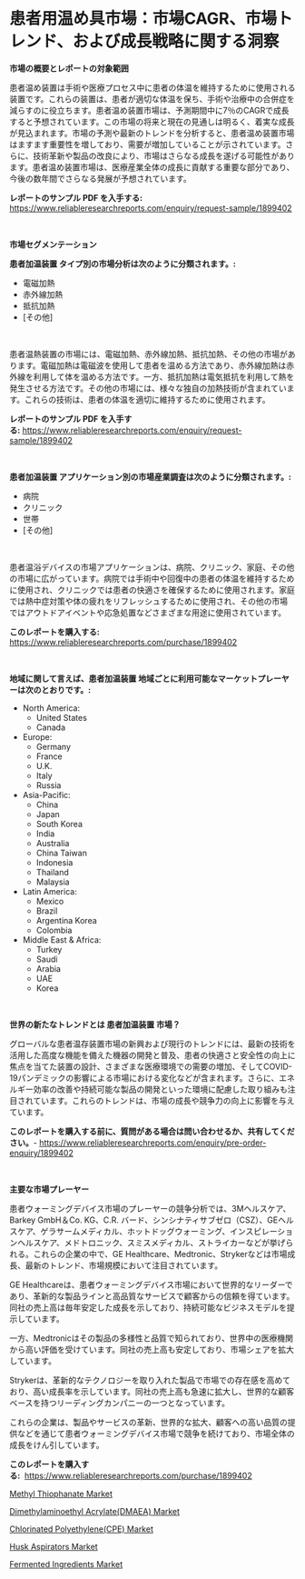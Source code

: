 <p><h1>患者用温め具市場：市場CAGR、市場トレンド、および成長戦略に関する洞察</h1></p><p><strong>市場の概要とレポートの対象範囲</strong></p>
<p><p>患者温め装置は手術や医療プロセス中に患者の体温を維持するために使用される装置です。これらの装置は、患者が適切な体温を保ち、手術や治療中の合併症を減らすのに役立ちます。患者温め装置市場は、予測期間中に7％のCAGRで成長すると予想されています。この市場の将来と現在の見通しは明るく、着実な成長が見込まれます。市場の予測や最新のトレンドを分析すると、患者温め装置市場はますます重要性を増しており、需要が増加していることが示されています。さらに、技術革新や製品の改良により、市場はさらなる成長を遂げる可能性があります。患者温め装置市場は、医療産業全体の成長に貢献する重要な部分であり、今後の数年間でさらなる発展が予想されています。</p></p>
<p><strong>レポートのサンプル PDF を入手する:</strong> <a href="https://www.reliableresearchreports.com/enquiry/request-sample/1899402">https://www.reliableresearchreports.com/enquiry/request-sample/1899402</a></p>
<p>&nbsp;</p>
<p><strong>市場セグメンテーション</strong></p>
<p><strong>患者加温装置 タイプ別の市場分析は次のように分類されます。:</strong></p>
<p><ul><li>電磁加熱</li><li>赤外線加熱</li><li>抵抗加熱</li><li>[その他]</li></ul></p>
<p>&nbsp;</p>
<p><p>患者温熱装置の市場には、電磁加熱、赤外線加熱、抵抗加熱、その他の市場があります。電磁加熱は電磁波を使用して患者を温める方法であり、赤外線加熱は赤外線を利用して体を温める方法です。一方、抵抗加熱は電気抵抗を利用して熱を発生させる方法です。その他の市場には、様々な独自の加熱技術が含まれています。これらの技術は、患者の体温を適切に維持するために使用されます。</p></p>
<p><strong>レポートのサンプル PDF を入手する:</strong>&nbsp;<a href="https://www.reliableresearchreports.com/enquiry/request-sample/1899402">https://www.reliableresearchreports.com/enquiry/request-sample/1899402</a></p>
<p>&nbsp;</p>
<p><strong> 患者加温装置 アプリケーション別の市場産業調査は次のように分類されます。:</strong></p>
<p><ul><li>病院</li><li>クリニック</li><li>世帯</li><li>[その他]</li></ul></p>
<p>&nbsp;</p>
<p><p>患者温浴デバイスの市場アプリケーションは、病院、クリニック、家庭、その他の市場に広がっています。病院では手術中や回復中の患者の体温を維持するために使用され、クリニックでは患者の快適さを確保するために使用されます。家庭では熱中症対策や体の疲れをリフレッシュするために使用され、その他の市場ではアウトドアイベントや応急処置などさまざまな用途に使用されています。</p></p>
<p><strong>このレポートを購入する:</strong>&nbsp; <a href="https://www.reliableresearchreports.com/purchase/1899402">https://www.reliableresearchreports.com/purchase/1899402</a></p>
<p>&nbsp;</p>
<p><strong>地域に関して言えば、患者加温装置 地域ごとに利用可能なマーケットプレーヤーは次のとおりです。:</strong></p>
<p><ul>
    <li>
        North America:
        <ul>
            <li>United States</li>
            <li>Canada</li>
        </ul>
    </li>
    <li>
        Europe:
        <ul>
            <li>Germany</li>
            <li>France</li>
            <li>U.K.</li>
            <li>Italy</li>
            <li>Russia</li>
        </ul>
    </li>
    <li>
        Asia-Pacific:
        <ul>
            <li>China</li>
            <li>Japan</li>
            <li>South Korea</li>
            <li>India</li>
            <li>Australia</li>
            <li>China Taiwan</li>
            <li>Indonesia</li>
            <li>Thailand</li>
            <li>Malaysia</li>
        </ul>
    </li>
    <li>
        Latin America:
        <ul>
            <li>Mexico</li>
            <li>Brazil</li>
            <li>Argentina Korea</li>
            <li>Colombia</li>
        </ul>
    </li>
    <li>
        Middle East & Africa:
        <ul>
            <li>Turkey</li>
            <li>Saudi</li>
            <li>Arabia</li>
            <li>UAE</li>
            <li>Korea</li>
        </ul>
    </li>
    </ul></p>
<p>&nbsp;</p>
<p><strong>世界の新たなトレンドとは 患者加温装置 市場？</strong></p>
<p><p>グローバルな患者温存装置市場の新興および現行のトレンドには、最新の技術を活用した高度な機能を備えた機器の開発と普及、患者の快適さと安全性の向上に焦点を当てた装置の設計、さまざまな医療環境での需要の増加、そしてCOVID-19パンデミックの影響による市場における変化などが含まれます。さらに、エネルギー効率の改善や持続可能な製品の開発といった環境に配慮した取り組みも注目されています。これらのトレンドは、市場の成長や競争力の向上に影響を与えています。</p></p>
<p><strong>このレポートを購入する前に、質問がある場合は問い合わせるか、共有してください。</strong>- <a href="https://www.reliableresearchreports.com/enquiry/pre-order-enquiry/1899402">https://www.reliableresearchreports.com/enquiry/pre-order-enquiry/1899402</a></p>
<p>&nbsp;</p>
<p><strong>主要な市場プレーヤー</strong></p>
<p><p>患者ウォーミングデバイス市場のプレーヤーの競争分析では、3Mヘルスケア、Barkey GmbH＆Co. KG、C.R. バード、シンシナティサブゼロ（CSZ）、GEヘルスケア、ゲラサームメディカル、ホットドッグウォーミング、インスピレーションヘルスケア、メドトロニック、スミスメディカル、ストライカーなどが挙げられる。これらの企業の中で、GE Healthcare、Medtronic、Strykerなどは市場成長、最新のトレンド、市場規模において注目されています。</p><p>GE Healthcareは、患者ウォーミングデバイス市場において世界的なリーダーであり、革新的な製品ラインと高品質なサービスで顧客からの信頼を得ています。同社の売上高は毎年安定した成長を示しており、持続可能なビジネスモデルを提示しています。</p><p>一方、Medtronicはその製品の多様性と品質で知られており、世界中の医療機関から高い評価を受けています。同社の売上高も安定しており、市場シェアを拡大しています。</p><p>Strykerは、革新的なテクノロジーを取り入れた製品で市場での存在感を高めており、高い成長率を示しています。同社の売上高も急速に拡大し、世界的な顧客ベースを持つリーディングカンパニーの一つとなっています。</p><p>これらの企業は、製品やサービスの革新、世界的な拡大、顧客への高い品質の提供などを通じて患者ウォーミングデバイス市場で競争を続けており、市場全体の成長をけん引しています。</p></p>
<p><strong>このレポートを購入する:</strong>&nbsp;&nbsp;<a href="https://www.reliableresearchreports.com/purchase/1899402">https://www.reliableresearchreports.com/purchase/1899402</a></p>
<p><p><a href="https://view.publitas.com/reportprime-1/methyl-thiophanate-market-growth-market-trends-covid-19-impact-and-forecasts-for-period-from-2024-2031/">Methyl Thiophanate Market</a></p><p><a href="https://copper-carbon-84f.notion.site/Dimethylaminoethyl-Acrylate-DMAEA-Market-Size-Evaluating-its-Market-Trends-Growth-and-Projection-3ab4b76eeb1f4cafa2be9276e900b15e">Dimethylaminoethyl Acrylate(DMAEA) Market</a></p><p><a href="https://circular-yam-9b9.notion.site/Chlorinated-Polyethylene-CPE-Market-Size-Share-Trends-Analysis-Report-By-Application-Regional-O-33b9eddc2a374bc08b629c40241a28d7">Chlorinated Polyethylene(CPE) Market</a></p><p><a href="https://github.com/joannesouthgate/Market-Research-Report-List-2/blob/main/husk-aspirators-market.md">Husk Aspirators Market</a></p><p><a href="https://issuu.com/reportprime-2/docs/fermented-ingredients-market-size-2030.pptx">Fermented Ingredients Market</a></p></p>